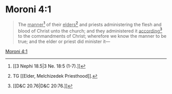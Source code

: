# Moroni 4:1

> The <u>manner</u>[^a] of their <u>elders</u>[^b] and priests administering the flesh and blood of Christ unto the church; and they administered it <u>according</u>[^c] to the commandments of Christ; wherefore we know the manner to be true; and the elder or priest did minister it—

[Moroni 4:1](https://www.churchofjesuschrist.org/study/scriptures/bofm/moro/4?lang=eng&id=p1#p1)


[^a]: [[3 Nephi 18.5|3 Ne. 18:5 (1-7).]]
[^b]: TG [[Elder, Melchizedek Priesthood]].
[^c]: [[D&C 20.76|D&C 20:76.]]

